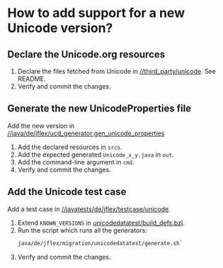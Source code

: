 <!--
  Copyright 2023, Gerwin Klein, Régis Décamps, Steve Rowe
  SPDX-License-Identifier: CC-BY-SA-4.0
-->

# How to add support for a new Unicode version?

## Declare the Unicode.org resources

1. Declare the files fetched from Unicode in 
[//third_party/unicode](/third_party/unicode). See README.
2. Verify and commit the changes.

## Generate the new UnicodeProperties file

Add the new version in
[//java/de/jflex/ucd_generator:gen_unicode_properties](/java/de/jflex/ucd_generator)

1. Add the declared resources in `srcs`.
2. Add the expected generated `Unicode_x_y.java` in `out`.
3. Add the command-line argument in `cmd`.
4. Verify and commit the changes.

## Add the Unicode test case

Add a test case in [//javatests/de/jflex/testcase/unicode](/javatests/de/jflex/testcase/unicode).

1. Extend `KNOWN_VERSIONS` in [unicodedatatest/build_defs.bzl](/java/de/jflex/migration/unicodedatatest/build_defs.bzl).
2. Run the script which runs all the generators:
   ```sh
   java/de/jflex/migration/unicodedatatest/generate.sh`
   ``` 
3. Verify and commit the changes.

